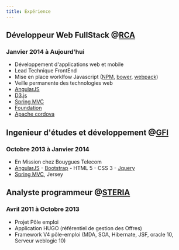 ```yaml
---
title: Expérience
---
```


## Développeur Web FullStack @[RCA](https://www.rca.fr/)
### Janvier 2014 à Aujourd'hui
  *  Développement d'applications web et mobile
  *  Lead Technique FrontEnd
  *  Mise en place worklfow Javascript ([NPM](https://www.npmjs.com/), [bower](http://bower.io/), [webpack](https://webpack.github.io/))
  * Veille permanente des technologies web
  * [AngularJS](https://angularjs.org/)
  * [D3.js](https://d3js.org/)
  * [Spring MVC](https://spring.io/)
  * [Foundation](http://foundation.zurb.com/)
  * [Apache cordova](https://cordova.apache.org/)

## Ingenieur d'études et développement @[GFI](https://www.gfi.com/)
### Octobre 2013 à Janvier 2014
  * En Mission chez Bouygues Telecom
  * [AngularJS](https://angularjs.org/) - [Bootstrap](http://getbootstrap.com/) - HTML 5 - CSS 3 - [Jquery](https://jquery.com/)
  * [Spring MVC](https://spring.io/), Jersey

## Analyste programmeur @[STERIA](https://www.soprasteria.com/)
### Avril 2011 à Octobre 2013   
  * Projet Pôle emploi 
  * Application HUGO (référentiel de gestion des Offres)
  * Framework V4 pôle-emploi (MDA, SOA, Hibernate, JSF, oracle 10, Serveur weblogic 10)